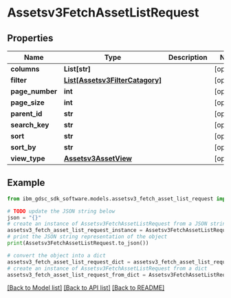 # Assetsv3FetchAssetListRequest


## Properties

Name | Type | Description | Notes
------------ | ------------- | ------------- | -------------
**columns** | **List[str]** |  | [optional] 
**filter** | [**List[Assetsv3FilterCatagory]**](Assetsv3FilterCatagory.md) |  | [optional] 
**page_number** | **int** |  | [optional] 
**page_size** | **int** |  | [optional] 
**parent_id** | **str** |  | [optional] 
**search_key** | **str** |  | [optional] 
**sort** | **str** |  | [optional] 
**sort_by** | **str** |  | [optional] 
**view_type** | [**Assetsv3AssetView**](Assetsv3AssetView.md) |  | [optional] 

## Example

```python
from ibm_gdsc_sdk_software.models.assetsv3_fetch_asset_list_request import Assetsv3FetchAssetListRequest

# TODO update the JSON string below
json = "{}"
# create an instance of Assetsv3FetchAssetListRequest from a JSON string
assetsv3_fetch_asset_list_request_instance = Assetsv3FetchAssetListRequest.from_json(json)
# print the JSON string representation of the object
print(Assetsv3FetchAssetListRequest.to_json())

# convert the object into a dict
assetsv3_fetch_asset_list_request_dict = assetsv3_fetch_asset_list_request_instance.to_dict()
# create an instance of Assetsv3FetchAssetListRequest from a dict
assetsv3_fetch_asset_list_request_from_dict = Assetsv3FetchAssetListRequest.from_dict(assetsv3_fetch_asset_list_request_dict)
```
[[Back to Model list]](../README.md#documentation-for-models) [[Back to API list]](../README.md#documentation-for-api-endpoints) [[Back to README]](../README.md)


